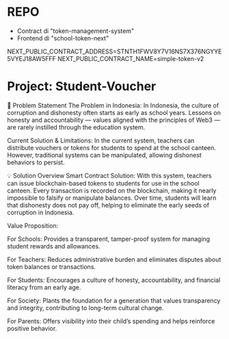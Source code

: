 # REPO
- Contract di "token-management-system"
- Frontend di "school-token-next" 

NEXT_PUBLIC_CONTRACT_ADDRESS=STNTH1FWV8Y7V16NS7X376NGYYE5VYEJ18AW5FFF
NEXT_PUBLIC_CONTRACT_NAME=simple-token-v2


# Project: Student-Voucher
🎯 Problem Statement
The Problem in Indonesia:
In Indonesia, the culture of corruption and dishonesty often starts as early as school years. Lessons on honesty and accountability — values aligned with the principles of Web3 — are rarely instilled through the education system.

Current Solution & Limitations:
In the current system, teachers can distribute vouchers or tokens for students to spend at the school canteen. However, traditional systems can be manipulated, allowing dishonest behaviors to persist.

💡 Solution Overview
Smart Contract Solution:
With this system, teachers can issue blockchain-based tokens to students for use in the school canteen. Every transaction is recorded on the blockchain, making it nearly impossible to falsify or manipulate balances. Over time, students will learn that dishonesty does not pay off, helping to eliminate the early seeds of corruption in Indonesia.

Value Proposition:

For Schools: Provides a transparent, tamper-proof system for managing student rewards and allowances.

For Teachers: Reduces administrative burden and eliminates disputes about token balances or transactions.

For Students: Encourages a culture of honesty, accountability, and financial literacy from an early age.

For Society: Plants the foundation for a generation that values transparency and integrity, contributing to long-term cultural change.

For Parents: Offers visibility into their child’s spending and helps reinforce positive behavior.